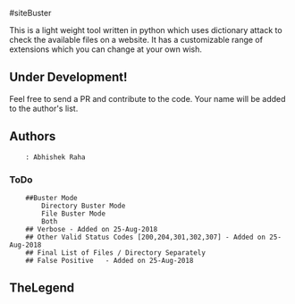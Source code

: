 #siteBuster

This is a light weight tool written in python which uses dictionary attack to check the available files on a website.
It has a customizable range of extensions which you can change at your own wish.

## Under Development!

Feel free to send a PR and contribute to the code. Your name will be added to the author's list.



## Authors
        : Abhishek Raha


### ToDo
        ##Buster Mode
            Directory Buster Mode
            File Buster Mode
            Both
        ## Verbose - Added on 25-Aug-2018
        ## Other Valid Status Codes [200,204,301,302,307] - Added on 25-Aug-2018
        ## Final List of Files / Directory Separately
        ## False Positive   - Added on 25-Aug-2018
## TheLegend 
